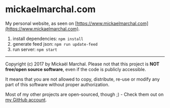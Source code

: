 # mickaelmarchal.com
My personal website, as seen on [https://www.mickaelmarchal.com](https://www.mickaelmarchal.com).


1. install dependencies: `npm install`
2. generate feed json: `npm run update-feed`
3. run server: `npm start`

-----

Copyright (c) 2017 by Mickaël Marchal.
Please not that this project is **NOT free/open source software**, even if the code is publicly accessible.

It means that you are not allowed to copy, distribute, re-use or modify any part of this software
without proper authorization.

Most of my other projects are open-sourced, though ;) - Check them out on [my GitHub account](https://github.com/mickaelmarchal).
